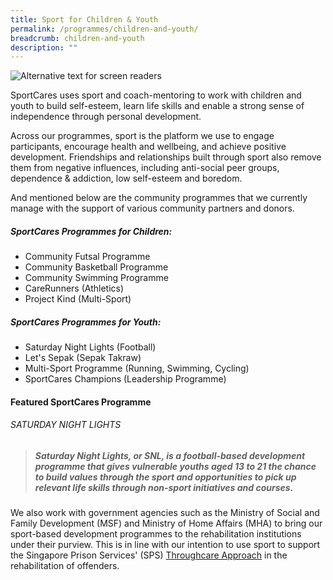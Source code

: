 ```yaml
---
title: Sport for Children & Youth
permalink: /programmes/children-and-youth/
breadcrumb: children-and-youth
description: ""
---
```

![Alternative text for screen readers](/images/Children_youth_programme.png)


SportCares uses sport and coach-mentoring to work with children and youth to build self-esteem, learn life skills and enable a strong sense of independence through personal development. 

Across our programmes, sport is the platform we use to engage participants, encourage health and wellbeing, and achieve positive development. Friendships and relationships built through sport also remove them from negative influences, including anti-social peer groups, dependence & addiction, low self-esteem and boredom. 

And mentioned below are the community programmes that we currently manage with the support of various community partners and donors. 

##### SportCares Programmes for Children:
* Community Futsal Programme
* Community Basketball Programme
* Community Swimming Programme 
* CareRunners (Athletics)
* Project Kind (Multi-Sport) 

##### SportCares Programmes for Youth:
* Saturday Night Lights (Football)
* Let's Sepak (Sepak Takraw) 
* Multi-Sport Programme (Running, Swimming, Cycling) 
* SportCares Champions (Leadership Programme) 

#### Featured SportCares Programme
###### SATURDAY NIGHT LIGHTS
> ##### Saturday Night Lights, or SNL, is a football-based development programme that gives vulnerable youths aged 13 to 21 the chance to build values through the sport and opportunities to pick up relevant life skills through non-sport initiatives and courses.


We also work with government agencies such as the Ministry of Social and Family Development (MSF) and Ministry of Home Affairs (MHA) to bring our sport-based development programmes to the rehabilitation institutions under their purview. 
This is in line with our intention to use sport to support the Singapore Prison Services' (SPS) [Throughcare Approach](https://www.sps.gov.sg/throughcare-approach) in the rehabilitation of offenders. 